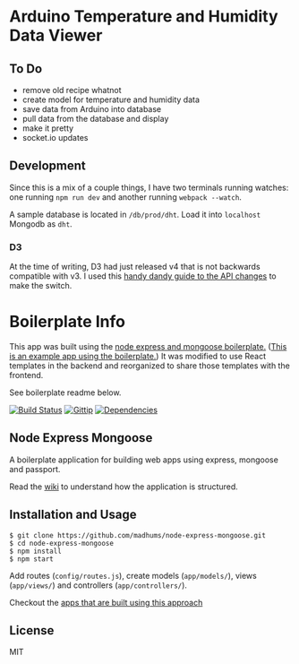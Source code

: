 # Arduino Temperature and Humidity Data Viewer

## To Do

- remove old recipe whatnot
- create model for temperature and humidity data
- save data from Arduino into database
- pull data from the database and display
- make it pretty
- socket.io updates

## Development

Since this is a mix of a couple things, I have two terminals running watches: one running `npm run dev` and another running `webpack --watch`.

A sample database is located in `/db/prod/dht`. Load it into `localhost` Mongodb as `dht`.

### D3

At the time of writing, D3 had just released v4 that is not backwards compatible with v3. I used this [handy dandy guide to the API changes](http://denvycom.com/blog/d3-js-version-4-x-examples-and-changes-from-version-3-x/) to make the switch.

# Boilerplate Info

This app was built using the [node express and mongoose boilerplate.](https://github.com/madhums/node-express-mongoose) ([This is an example app using the boilerplate.](https://github.com/madhums/node-express-mongoose-demo)) It was modified to use React templates in the backend and reorganized to share those templates with the frontend.

See boilerplate readme below.

[![Build Status](https://img.shields.io/travis/madhums/node-express-mongoose.svg?style=flat)](https://travis-ci.org/madhums/node-express-mongoose)
[![Gittip](https://img.shields.io/gratipay/madhums.svg?style=flat)](https://www.gratipay.com/madhums/)
[![Dependencies](https://img.shields.io/david/madhums/node-express-mongoose.svg?style=flat)](https://david-dm.org/madhums/node-express-mongoose)


## Node Express Mongoose

A boilerplate application for building web apps using express, mongoose and passport.

Read the [wiki](https://github.com/madhums/node-express-mongoose/wiki) to understand how the application is structured.

## Installation and Usage

    $ git clone https://github.com/madhums/node-express-mongoose.git
    $ cd node-express-mongoose
    $ npm install
    $ npm start

Add routes (`config/routes.js`), create models (`app/models/`), views (`app/views/`) and controllers (`app/controllers/`).

Checkout the [apps that are built using this approach](https://github.com/madhums/node-express-mongoose/wiki/Apps-built-using-this-approach)

## License

MIT
